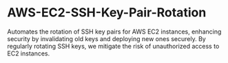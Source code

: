 # AWS-EC2-SSH-Key-Pair-Rotation
Automates the rotation of SSH key pairs for AWS EC2 instances, enhancing security by invalidating old keys and deploying new ones securely. By regularly rotating SSH keys, we mitigate the risk of unauthorized access to EC2 instances.
